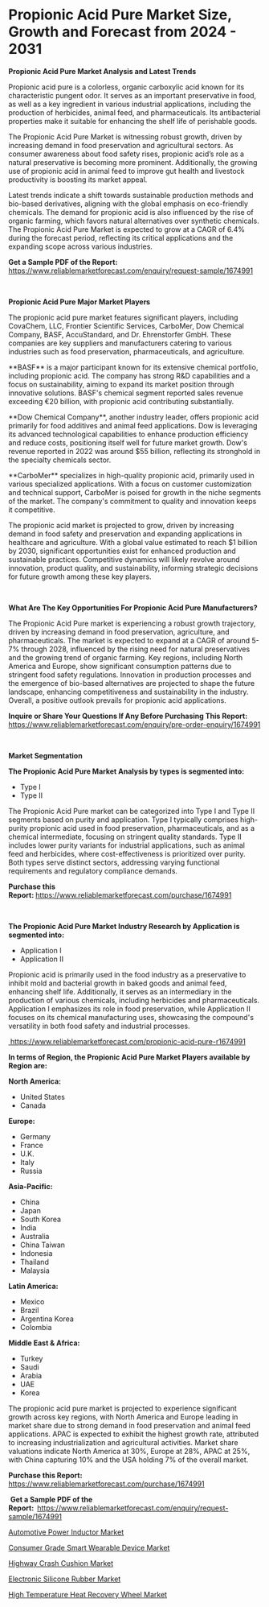 <p><h1>Propionic Acid Pure Market Size, Growth and Forecast from 2024 - 2031</h1></p><p><strong>Propionic Acid Pure Market Analysis and Latest Trends</strong></p>
<p><p>Propionic acid pure is a colorless, organic carboxylic acid known for its characteristic pungent odor. It serves as an important preservative in food, as well as a key ingredient in various industrial applications, including the production of herbicides, animal feed, and pharmaceuticals. Its antibacterial properties make it suitable for enhancing the shelf life of perishable goods.</p><p>The Propionic Acid Pure Market is witnessing robust growth, driven by increasing demand in food preservation and agricultural sectors. As consumer awareness about food safety rises, propionic acid’s role as a natural preservative is becoming more prominent. Additionally, the growing use of propionic acid in animal feed to improve gut health and livestock productivity is boosting its market appeal.</p><p>Latest trends indicate a shift towards sustainable production methods and bio-based derivatives, aligning with the global emphasis on eco-friendly chemicals. The demand for propionic acid is also influenced by the rise of organic farming, which favors natural alternatives over synthetic chemicals. The Propionic Acid Pure Market is expected to grow at a CAGR of 6.4% during the forecast period, reflecting its critical applications and the expanding scope across various industries.</p></p>
<p><strong>Get a Sample PDF of the Report:&nbsp;</strong> <a href="https://www.reliablemarketforecast.com/enquiry/request-sample/1674991?utm_campaign=1521&utm_medium=2&utm_source=Github&utm_content=ia&utm_term=10102024&utm_id=propionic-acid-pure">https://www.reliablemarketforecast.com/enquiry/request-sample/1674991</a></p>
<p>&nbsp;</p>
<p><strong>Propionic Acid Pure Major Market Players</strong></p>
<p><p>The propionic acid pure market features significant players, including CovaChem, LLC, Frontier Scientific Services, CarboMer, Dow Chemical Company, BASF, AccuStandard, and Dr. Ehrenstorfer GmbH. These companies are key suppliers and manufacturers catering to various industries such as food preservation, pharmaceuticals, and agriculture.</p><p>**BASF** is a major participant known for its extensive chemical portfolio, including propionic acid. The company has strong R&D capabilities and a focus on sustainability, aiming to expand its market position through innovative solutions. BASF's chemical segment reported sales revenue exceeding €20 billion, with propionic acid contributing substantially.</p><p>**Dow Chemical Company**, another industry leader, offers propionic acid primarily for food additives and animal feed applications. Dow is leveraging its advanced technological capabilities to enhance production efficiency and reduce costs, positioning itself well for future market growth. Dow's revenue reported in 2022 was around $55 billion, reflecting its stronghold in the specialty chemicals sector.</p><p>**CarboMer** specializes in high-quality propionic acid, primarily used in various specialized applications. With a focus on customer customization and technical support, CarboMer is poised for growth in the niche segments of the market. The company's commitment to quality and innovation keeps it competitive.</p><p>The propionic acid market is projected to grow, driven by increasing demand in food safety and preservation and expanding applications in healthcare and agriculture. With a global value estimated to reach $1 billion by 2030, significant opportunities exist for enhanced production and sustainable practices. Competitive dynamics will likely revolve around innovation, product quality, and sustainability, informing strategic decisions for future growth among these key players.</p></p>
<p>&nbsp;</p>
<p><strong>What Are The Key Opportunities For Propionic Acid Pure Manufacturers?</strong></p>
<p><p>The Propionic Acid Pure market is experiencing a robust growth trajectory, driven by increasing demand in food preservation, agriculture, and pharmaceuticals. The market is expected to expand at a CAGR of around 5-7% through 2028, influenced by the rising need for natural preservatives and the growing trend of organic farming. Key regions, including North America and Europe, show significant consumption patterns due to stringent food safety regulations. Innovation in production processes and the emergence of bio-based alternatives are projected to shape the future landscape, enhancing competitiveness and sustainability in the industry. Overall, a positive outlook prevails for propionic acid applications.</p></p>
<p><strong>Inquire or Share Your Questions If Any Before Purchasing This Report:</strong> <a href="https://www.reliablemarketforecast.com/enquiry/pre-order-enquiry/1674991?utm_campaign=1521&utm_medium=2&utm_source=Github&utm_content=ia&utm_term=10102024&utm_id=propionic-acid-pure">https://www.reliablemarketforecast.com/enquiry/pre-order-enquiry/1674991</a></p>
<p>&nbsp;</p>
<p><strong>Market Segmentation</strong></p>
<p><strong>The Propionic Acid Pure Market Analysis by types is segmented into:</strong></p>
<p><ul><li>Type I</li><li>Type II</li></ul></p>
<p><p>The Propionic Acid Pure market can be categorized into Type I and Type II segments based on purity and application. Type I typically comprises high-purity propionic acid used in food preservation, pharmaceuticals, and as a chemical intermediate, focusing on stringent quality standards. Type II includes lower purity variants for industrial applications, such as animal feed and herbicides, where cost-effectiveness is prioritized over purity. Both types serve distinct sectors, addressing varying functional requirements and regulatory compliance demands.</p></p>
<p><strong>Purchase this Report:&nbsp;</strong><a href="https://www.reliablemarketforecast.com/purchase/1674991?utm_campaign=1521&utm_medium=2&utm_source=Github&utm_content=ia&utm_term=10102024&utm_id=propionic-acid-pure">https://www.reliablemarketforecast.com/purchase/1674991</a></p>
<p>&nbsp;</p>
<p><strong>The Propionic Acid Pure Market Industry Research by Application is segmented into:</strong></p>
<p><ul><li>Application I</li><li>Application II</li></ul></p>
<p><p>Propionic acid is primarily used in the food industry as a preservative to inhibit mold and bacterial growth in baked goods and animal feed, enhancing shelf life. Additionally, it serves as an intermediary in the production of various chemicals, including herbicides and pharmaceuticals. Application I emphasizes its role in food preservation, while Application II focuses on its chemical manufacturing uses, showcasing the compound's versatility in both food safety and industrial processes.</p></p>
<p><a href="https://www.reliablemarketforecast.com/propionic-acid-pure-r1674991?utm_campaign=1521&utm_medium=2&utm_source=Github&utm_content=ia&utm_term=10102024&utm_id=propionic-acid-pure">&nbsp;https://www.reliablemarketforecast.com/propionic-acid-pure-r1674991</a></p>
<p><strong>In terms of Region, the Propionic Acid Pure Market Players available by Region are:</strong></p>
<p>
    <p> <strong> North America: </strong>
        <ul>
            <li>United States</li>
            <li>Canada</li>
        </ul>
        </p> 
    <p> <strong> Europe: </strong>
        <ul>
            <li>Germany</li>
            <li>France</li>
            <li>U.K.</li>
            <li>Italy</li>
            <li>Russia</li>
        </ul>
        </p> 
    <p> <strong> Asia-Pacific: </strong>
        <ul>
            <li>China</li>
            <li>Japan</li>
            <li>South Korea</li>
            <li>India</li>
            <li>Australia</li>
            <li>China Taiwan</li>
            <li>Indonesia</li>
            <li>Thailand</li>
            <li>Malaysia</li>
        </ul>
        </p> 
    <p> <strong> Latin America: </strong>
        <ul>
            <li>Mexico</li>
            <li>Brazil</li>
            <li>Argentina Korea</li>
            <li>Colombia</li>
        </ul>
        </p> 
    <p> <strong> Middle East & Africa: </strong>
        <ul>
            <li>Turkey</li>
            <li>Saudi</li>
            <li>Arabia</li>
            <li>UAE</li>
            <li>Korea</li>
        </ul>
    </p>
    </p>
<p><p>The propionic acid pure market is projected to experience significant growth across key regions, with North America and Europe leading in market share due to strong demand in food preservation and animal feed applications. APAC is expected to exhibit the highest growth rate, attributed to increasing industrialization and agricultural activities. Market share valuations indicate North America at 30%, Europe at 28%, APAC at 25%, with China capturing 10% and the USA holding 7% of the overall market.</p></p>
<p><strong>Purchase this Report: </strong><a href="https://www.reliablemarketforecast.com/purchase/1674991?utm_campaign=1521&utm_medium=2&utm_source=Github&utm_content=ia&utm_term=10102024&utm_id=propionic-acid-pure">https://www.reliablemarketforecast.com/purchase/1674991</a></p>
<p>&nbsp;<strong>Get a Sample PDF of the Report:&nbsp;&nbsp;</strong><a href="https://www.reliablemarketforecast.com/enquiry/request-sample/1674991?utm_campaign=1521&utm_medium=2&utm_source=Github&utm_content=ia&utm_term=10102024&utm_id=propionic-acid-pure">https://www.reliablemarketforecast.com/enquiry/request-sample/1674991</a></p>
<p><strong></strong></p>
<p><p><a href="https://www.linkedin.com/pulse/strategic-insights-global-automotive-power-inductor-market-trends-4xbvf?utm_campaign=1521&utm_medium=2&utm_source=Github&utm_content=ia&utm_term=10102024&utm_id=propionic-acid-pure">Automotive Power Inductor Market</a></p><p><a href="https://www.linkedin.com/pulse/consumer-grade-smart-wearable-device-market-size-growth-industry-mwkce?utm_campaign=1521&utm_medium=2&utm_source=Github&utm_content=ia&utm_term=10102024&utm_id=propionic-acid-pure">Consumer Grade Smart Wearable Device Market</a></p><p><a href="https://www.linkedin.com/pulse/highway-crash-cushion-market-overview-global-trends-future-prospects-8q6yf?utm_campaign=1521&utm_medium=2&utm_source=Github&utm_content=ia&utm_term=10102024&utm_id=propionic-acid-pure">Highway Crash Cushion Market</a></p><p><a href="https://www.linkedin.com/pulse/electronic-silicone-rubber-market-emerging-trends-future-prospects-j5vkf?utm_campaign=1521&utm_medium=2&utm_source=Github&utm_content=ia&utm_term=10102024&utm_id=propionic-acid-pure">Electronic Silicone Rubber Market</a></p><p><a href="https://www.linkedin.com/pulse/high-temperature-heat-recovery-wheel-market-refracting-3hjpf?utm_campaign=1521&utm_medium=2&utm_source=Github&utm_content=ia&utm_term=10102024&utm_id=propionic-acid-pure">High Temperature Heat Recovery Wheel Market</a></p></p>